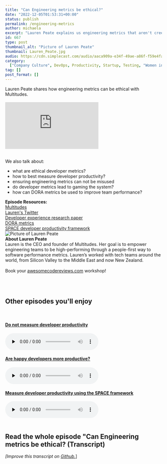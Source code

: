```yaml
---
title: "Can Engineering metrics be ethical?"
date: "2022-12-05T01:53:31+00:00"
status: publish
permalink: /engineering-metrics
author: michaela
excerpt: "Lauren Peate explains us engineering metrics that aren't creepy."
id: 667
type: post
thumbnail_alt: "Picture of Lauren Peate"
thumbnail: Lauren_Peate.jpg
audio: https://cdn.simplecast.com/audio/aaca909a-e34f-49ae-a86f-f59e4fa807f0/episodes/14f69a24-bf6f-4e84-8dd8-f57c3f73c32b/audio/3bc44755-6fc4-41cd-84bd-bc6e2228c0aa/default_tc.mp3
category:
  ["Company Culture", DevOps, Productivity, Startup, Testing, "Women in Tech"]
tag: []
post_format: []
---
```


<div class="episode-about">
Lauren Peate shares how engineering metrics can be ethical with Multitudes. 
<br/> <br/>

<div class="video-container">
<iframe class="video" src="https://www.youtube-nocookie.com/embed/BiRAixDIZnE" title="YouTube video player" rel=0"  frameborder="0" allowfullscreen="allowfullscreen allow="accelerometer; autoplay; clipboard-write; encrypted-media; gyroscope; picture-in-picture" allowfullscreen></iframe>
</div>

<br/>We also talk about:

<ul>
<li>what are ethical developer metrics?</li>
<li>how to best measure developer productivity?</li>
<li>ensuring engineering metrics can not be misused</li>
<li>do developer metrics lead to gaming the system?</li>
<li>how can DORA metrics be used to improve team performance?</li>
</ul>
</div>

<div class="episode-links">
<b>Episode Resources:</b><br/>
<a href="https://www.multitudes.co/">Multitudes</a><br/>
<a href="https://twitter.com/lmpeate">Lauren's Twitter</a><br/>
<a href="https://www.michaelagreiler.com/wp-content/uploads/2021/12/Framework-for-Understanding-and-Improving.pdf">Developer experience research paper</a><br/>
<a href="https://cloud.google.com/blog/products/devops-sre/using-the-four-keys-to-measure-your-devops-performance">DORA metrics</a><br/>
<a href="https://queue.acm.org/detail.cfm?id=3454124">SPACE developer productivity framework</a>
</div>

<div class="row pt-2 align-items-center">
<div class="col-4 guest-picture">
<img src="Lauren_Peate.jpg" alt="Picture of Lauren Peate"/>
</div>
<div class="col-8 guest-about">
<b>About Lauren Peate</b><br/>
Lauren is the CEO and founder of Multitudes. Her goal is to empower engineering teams to be high-performing through a people-first way to software performance metrics. Lauren’s worked with tech teams around the world, from Silicon Valley to the Middle East and now New Zealand.
</div>
</div>
 <br/>
<div class="sponsorship">
Book your <a href="https://awesomecodereviews.com">awesomecodereviews.com</a> workshop!
</div>

<br/><br/>

<div>
  <h2>Other episodes you'll enjoy</h2>
  <br/>
  	<div class="row-md-6">
      <div class="row g-0 border rounded overflow-hidden flex-md-row mb-4 shadow-sm h-md-250 position-relative">
          <div class="col p-4 d-flex flex-column position-static">
            <a href="https://www.software-engineering-unlocked.com/dont-measure-developer-productivity/"><h4 class="mb-0">Do not measure developer productivity</h3></a>
  <audio controls preload="none">
               <source src="https://cdn.simplecast.com/audio/aaca909a-e34f-49ae-a86f-f59e4fa807f0/episodes/7d3ff77b-c660-4fa7-8acd-820c40e993d8/audio/43e2756b-f8b8-403d-b6cc-44c927f9eaef/default_tc.mp3" />
              </audio>
          </div>
        </div>
      </div>
    <div class="row-md-6">
      <div class="row g-0 border rounded overflow-hidden flex-md-row mb-4 shadow-sm h-md-250 position-relative">
          <div class="col p-4 d-flex flex-column position-static">
            <a href="https://software-engineering-unlocked.com/happy-developers-productive/"><h4 class="mb-0">Are happy developers more productive?</h3></a>
  <audio controls preload="none">
               <source src="https://cdn.simplecast.com/audio/aaca909a-e34f-49ae-a86f-f59e4fa807f0/episodes/130a6709-2e54-4309-b3cd-3a3a195eb6d5/audio/7679499b-f1db-4003-a02c-df863255a50b/default_tc.mp3" />
              </audio>
          </div>
        </div>
      </div>
    <div class="row-md-6">
      <div class="row g-0 border rounded overflow-hidden flex-md-row mb-4 shadow-sm h-md-250 position-relative">
          <div class="col p-4 d-flex flex-column position-static">
                       <a href="https://software-engineering-unlocked.com/measure-developer-productivity-space/"><h4 class="mb-0">Measure developer productivity using the SPACE framework</h3></a>
  <audio controls preload="none">
                <source src="https://cdn.simplecast.com/audio/aaca909a-e34f-49ae-a86f-f59e4fa807f0/episodes/5f2f49ae-1df9-4c13-9a52-670548e10892/audio/f557f044-ac96-40a4-b6b4-f8f215a1a81b/default_tc.mp3" />
              </audio>
          </div>
        </div>
      </div>
</div>
<br/>

## Read the whole episode "Can Engineering metrics be ethical? (Transcript)

_\[Improve this transcript on [Github](https://github.com/mgreiler/se-unlocked/tree/master/Transcripts)_[.](https://github.com/mgreiler/se-unlocked/tree/master/Transcripts)\]
